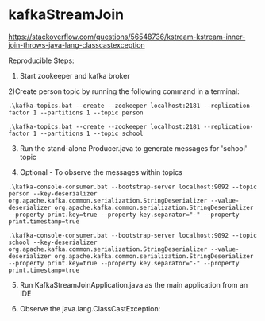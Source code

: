 # kafkaStreamJoin

https://stackoverflow.com/questions/56548736/kstream-kstream-inner-join-throws-java-lang-classcastexception

Reproducible Steps:

1) Start zookeeper and kafka broker

2)Create person topic by running the following command in a terminal:

`.\kafka-topics.bat --create --zookeeper localhost:2181 --replication-factor 1 --partitions 1 --topic person`

`.\kafka-topics.bat --create --zookeeper localhost:2181 --replication-factor 1 --partitions 1 --topic school`

3) Run the stand-alone Producer.java to generate messages for 'school' topic

4) Optional - To observe the messages within topics

`.\kafka-console-consumer.bat --bootstrap-server localhost:9092 --topic person --key-deserializer org.apache.kafka.common.serialization.StringDeserializer --value-deserializer org.apache.kafka.common.serialization.StringDeserializer --property print.key=true --property key.separator="-" --property print.timestamp=true`

`.\kafka-console-consumer.bat --bootstrap-server localhost:9092 --topic school --key-deserializer org.apache.kafka.common.serialization.StringDeserializer --value-deserializer org.apache.kafka.common.serialization.StringDeserializer --property print.key=true --property key.separator="-" --property print.timestamp=true`

5) Run KafkaStreamJoinApplication.java as the main application from an IDE

6) Observe the java.lang.ClassCastException:
